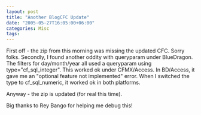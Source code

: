```yaml
---
layout: post
title: "Another BlogCFC Update"
date: "2005-05-27T16:05:00+06:00"
categories: Misc 
tags: 
---
```


First off - the zip from this morning was missing the updated CFC. Sorry folks. Secondly, I found another oddity with queryparam under BlueDragon. The filters for day/month/year all used a queryparam using type="cf_sql_integer". This worked ok under CFMX/Access. In BD/Access, it gave me an "optional feature not implemented" error. When I switched the type to cf_sql_numeric, it worked ok in both platforms.

Anyway - the zip is updated (for real this time).

Big thanks to Rey Bango for helping me debug this!
